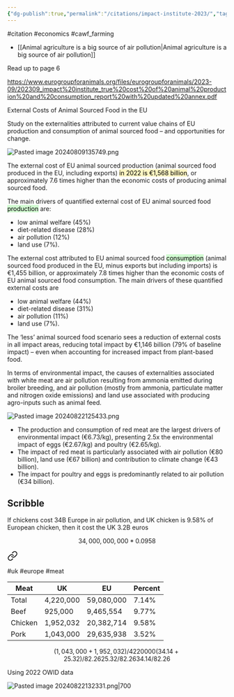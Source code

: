 ```yaml
---
{"dg-publish":true,"permalink":"/citations/impact-institute-2023/","tags":["#citation","#economics","#cawf_farming"],"created":"2025-10-23T17:42:46.059+01:00","updated":"2025-10-23T18:06:08.917+01:00"}
---
```


#citation #economics  #cawf_farming 

- [[Animal agriculture is a big source of air pollution\|Animal agriculture is a big source of air pollution]]

Read up to page 6

https://www.eurogroupforanimals.org/files/eurogroupforanimals/2023-09/202309_impact%20institute_true%20cost%20of%20animal%20production%20and%20consumption_report%20with%20updated%20annex.pdf

External Costs of Animal Sourced Food in the EU 

Study on the externalities attributed to current value chains of EU production and consumption of animal sourced food – and opportunities for change.

![Pasted image 20240809135749.png](/img/user/Pasted%20image%2020240809135749.png)

The external cost of EU animal sourced production (animal sourced food produced in the EU, including exports) <mark style="background: #FFF3A3A6;">in 2022 is €1,568 billion</mark>, or approximately 7.6 times higher than the economic costs of producing animal sourced food. 

The main drivers of quantified external cost of EU animal sourced food <mark style="background: #BBFABBA6;">production</mark> are: 
- low animal welfare (45%)
- diet-related disease (28%)
- air pollution (12%)
- land use (7%).

The external cost attributed to EU animal sourced food <mark style="background: #BBFABBA6;">consumption</mark> (animal sourced food produced in the EU, minus exports but including imports) is €1,455 billion, or approximately 7.8 times higher than the economic costs of EU animal sourced food consumption. The main drivers of these quantified external costs are 
- low animal welfare (44%)
- diet-related disease (31%)
- air pollution (11%)
- land use (7%).

The ‘less’ animal sourced food scenario sees a reduction of external costs in all impact areas, reducing total impact by €1,146 billion (79% of baseline impact) – even when accounting for increased impact from plant-based food.

In terms of environmental impact, the causes of externalities associated with white meat are air pollution resulting from ammonia emitted during broiler breeding, and air pollution (mostly from ammonia, particulate matter and nitrogen oxide emissions) and land use associated with producing agro-inputs such as animal feed.

![Pasted image 20240822125433.png](/img/user/Pasted%20image%2020240822125433.png)

- The production and consumption of red meat are the largest drivers of environmental impact (€6.73/kg), presenting 2.5x the environmental impact of eggs (€2.67/kg) and poultry (€2.65/kg). 
- The impact of red meat is particularly associated with air pollution (€80 billion), land use (€67 billion) and contribution to climate change (€43 billion). 
- The impact for poultry and eggs is predominantly related to air pollution (€34 billion).

## Scribble

If chickens cost 34B Europe in air pollution, and UK chicken is 9.58% of European chicken, then it cost the UK 3.2B euros

```math
34,000,000,000*0.0958
```


<div class="transclusion internal-embed is-loaded"><a class="markdown-embed-link" href="/how-does-uk-meat-consumption-and-production-differ-from-europe/" aria-label="Open link"><svg xmlns="http://www.w3.org/2000/svg" width="24" height="24" viewBox="0 0 24 24" fill="none" stroke="currentColor" stroke-width="2" stroke-linecap="round" stroke-linejoin="round" class="svg-icon lucide-link"><path d="M10 13a5 5 0 0 0 7.54.54l3-3a5 5 0 0 0-7.07-7.07l-1.72 1.71"></path><path d="M14 11a5 5 0 0 0-7.54-.54l-3 3a5 5 0 0 0 7.07 7.07l1.71-1.71"></path></svg></a><div class="markdown-embed">




#uk #europe #meat 


| Meat    | UK        | EU         | Percent |
| ------- | --------- | ---------- | ------- |
| Total   | 4,220,000 | 59,080,000 | 7.14%   |
| Beef    | 925,000   | 9,465,554  | 9.77%   |
| Chicken | 1,952,032 | 20,382,714 | 9.58%   |
| Pork    | 1,043,000 | 29,635,938 | 3.52%   |

```math
(1,043,000+1,952,032)/4220000
(34.14+25.32)/82.26
25.32/82.26
34.14/82.26
```
Using 2022 OWID data

![Pasted image 20240822132331.png|700](/img/user/Pasted%20image%2020240822132331.png)

</div></div>
 

